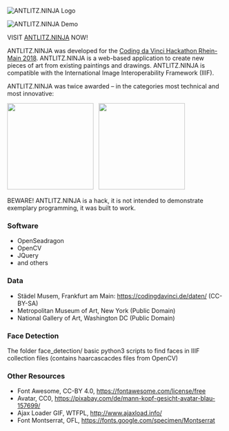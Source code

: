 ![ANTLITZ.NINJA Logo](/images/antlitz.ninja.png)

![ANTLITZ.NINJA Demo](/images/demo.jpg)

VISIT [ANTLITZ.NINJA](https://antlitz.ninja) NOW!

ANTLITZ.NINJA was developed for the [Coding da Vinci Hackathon Rhein-Main 2018](https://codingdavinci.de/events/rheinmain/). ANTLITZ.NINJA is a web-based application to create new pieces of art from existing paintings and drawings. ANTLITZ.NINJA is compatible with the International Image Interoperability Framework (IIIF). 

ANTLITZ.NINJA was twice awarded – in the categories most technical and most innovative:

<img src="images/preise-rm-1.png" width="200" />&nbsp;&nbsp;&nbsp;<img src="images/preise-rm-4.png" width="200" />

BEWARE! ANTLITZ.NINJA is a hack, it is not intended to demonstrate exemplary programming, it was built to work.

### Software

* OpenSeadragon
* OpenCV
* JQuery
* and others

### Data

* Städel Musem, Frankfurt am Main: https://codingdavinci.de/daten/ (CC-BY-SA)
* Metropolitan Museum of Art, New York (Public Domain)
* National Gallery of Art, Washington DC (Public Domain)

### Face Detection

The folder face_detection/ basic python3 scripts to find faces in IIIF collection files (contains haarcascacdes files from OpenCV)

### Other Resources

* Font Awesome, CC-BY 4.0, https://fontawesome.com/license/free
* Avatar, CC0, https://pixabay.com/de/mann-kopf-gesicht-avatar-blau-157699/
* Ajax Loader GIF, WTFPL, http://www.ajaxload.info/
* Font Montserrat, OFL, https://fonts.google.com/specimen/Montserrat
